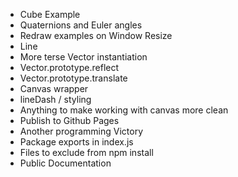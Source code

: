 + Cube Example
+ Quaternions and Euler angles
+ Redraw examples on Window Resize
+ Line
+ More terse Vector instantiation
+ Vector.prototype.reflect
+ Vector.prototype.translate
+ Canvas wrapper
+ lineDash / styling
+ Anything to make working with canvas more clean
+ Publish to Github Pages
+ Another programming Victory
+ Package exports in index.js
+ Files to exclude from npm install
+ Public Documentation
